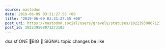 ```yaml
---
source: mastodon
date: 2019-06-09 03:31:27.55 +00
title: "2019-06-09 03:31:27.55 +00"
post_uri: https://mastodon.social/users/gravely/statuses/102239508071273103
post_id: 102239508071273103
---
```

dsa sf ONE 👏BIG 👏 SIGNAL topic changes be like


